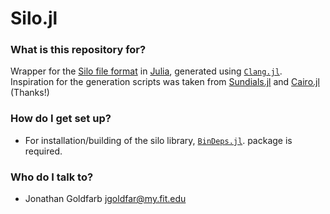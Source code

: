 Silo.jl
=======

### What is this repository for? ###

Wrapper for the [Silo file format](https://wci.llnl.gov/simulation/computer-codes/silo) in [Julia](http://julialang.org/), generated using [`Clang.jl`](https://github.com/ihnorton/Clang.jl). Inspiration for the generation scripts was taken from [Sundials.jl](https://github.com/JuliaLang/Sundials.jl) and [Cairo.jl](https://github.com/JuliaLang/Cairo.jl) (Thanks!)

### How do I get set up? ###

* For installation/building of the silo library, [`BinDeps.jl`](https://github.com/JuliaLang/BinDeps.jl). package is required.

### Who do I talk to? ###

* Jonathan Goldfarb <jgoldfar@my.fit.edu>